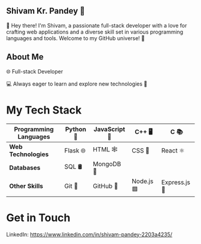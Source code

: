 ## Shivam Kr. Pandey 🚀
👋 Hey there! I'm Shivam, a passionate full-stack developer with a love for crafting web applications and a diverse skill set in various programming languages and tools. Welcome to my GitHub universe! 🌌

## About Me
 🌐 Full-stack Developer
 
 💻 Always eager to learn and explore new technologies 🧠

# My Tech Stack
|**Programming Languages**	|Python 🐍	|JavaScript 🚀	|C++ 🖥️	|C 📚|
|---------------------------|-----------|---------------|-------|-------|
|**Web Technologies**       |	Flask 🌐	|HTML 🕸️	      |CSS 🎨 |React ⚛️|
|**Databases**              |	SQL 🛢️	  |MongoDB 🍃		|
|**Other Skills**           |	Git 🔄	  |GitHub 🐙	    |Node.js 🟩|  Express.js 🚂|



# Get in Touch
LinkedIn: https://www.linkedin.com/in/shivam-pandey-2203a4235/


